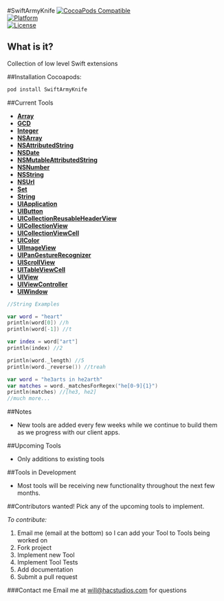 #SwiftArmyKnife
[![CocoaPods Compatible](https://img.shields.io/cocoapods/v/SwiftArmyKnife.svg)](http://cocoapods.org/pods/SwiftArmyKnife)    
[![Platform](https://img.shields.io/cocoapods/p/SwiftArmyKnife.svg?style=flat)](http://cocoapods.org/pods/SwiftArmyKnife)     
[![License](https://img.shields.io/cocoapods/l/SwiftArmyKnife.svg?style=flat)](http://cocoapods.org/pods/SwiftArmyKnife)    
    
## What is it?     
Collection of low level Swift extensions

##Installation
Cocoapods:
```bash
pod install SwiftArmyKnife
```

##Current Tools
- [**Array**](https://github.com/williamFalcon/SwiftArmyKnife/tree/master/Classes/Array)
- [**GCD**](https://github.com/williamFalcon/SwiftArmyKnife/tree/master/Classes/GCD)
- [**Integer**](https://github.com/williamFalcon/SwiftArmyKnife/tree/master/Classes/Integer)
- [**NSArray**](https://github.com/williamFalcon/SwiftArmyKnife/tree/master/Classes/NSArray)
- [**NSAttributedString**](https://github.com/williamFalcon/SwiftArmyKnife/tree/master/Classes/NSAttributedString)
- [**NSDate**](https://github.com/williamFalcon/SwiftArmyKnife/tree/master/Classes/NSDate)
- [**NSMutableAttributedString**](https://github.com/williamFalcon/SwiftArmyKnife/tree/master/Classes/NSMutableAttributedString)
- [**NSNumber**](https://github.com/williamFalcon/SwiftArmyKnife/tree/master/Classes/NSNumber)
- [**NSString**](https://github.com/williamFalcon/SwiftArmyKnife/tree/master/Classes/NSString)
- [**NSUrl**](https://github.com/williamFalcon/SwiftArmyKnife/tree/master/Classes/NSUrl)
- [**Set**](https://github.com/williamFalcon/SwiftArmyKnife/tree/master/Classes/Set)
- [**String**](https://github.com/williamFalcon/SwiftArmyKnife/tree/master/Classes/String)
- [**UIApplication**](https://github.com/williamFalcon/SwiftArmyKnife/tree/master/Classes/UIApplication)
- [**UIButton**](https://github.com/williamFalcon/SwiftArmyKnife/tree/master/Classes/UIButton)
- [**UICollectionReusableHeaderView**](https://github.com/williamFalcon/SwiftArmyKnife/tree/master/Classes/UICollectionReusableHeaderView)
- [**UICollectionView**](https://github.com/williamFalcon/SwiftArmyKnife/tree/master/Classes/UICollectionView)
- [**UICollectionViewCell**](https://github.com/williamFalcon/SwiftArmyKnife/tree/master/Classes/UICollectionViewCell)
- [**UIColor**](https://github.com/williamFalcon/SwiftArmyKnife/tree/master/Classes/UIColor)
- [**UIImageView**](https://github.com/williamFalcon/SwiftArmyKnife/tree/master/Classes/UIImageView)
- [**UIPanGestureRecognizer**](https://github.com/williamFalcon/SwiftArmyKnife/tree/master/Classes/UIPanGestureRecognizer)
- [**UIScrollView**](https://github.com/williamFalcon/SwiftArmyKnife/tree/master/Classes/UIScrollView)
- [**UITableViewCell**](https://github.com/williamFalcon/SwiftArmyKnife/tree/master/Classes/UITableViewCell)
- [**UIView**](https://github.com/williamFalcon/SwiftArmyKnife/tree/master/Classes/UIView)
- [**UIViewController**](https://github.com/williamFalcon/SwiftArmyKnife/tree/master/Classes/UIViewController)
- [**UIWindow**](https://github.com/williamFalcon/SwiftArmyKnife/tree/master/Classes/UIWindow)
````swift
//String Examples

var word = "heart"
println(word[0]) //h
println(word[-1]) //t

var index = word["art"]
println(index) //2

println(word._length) //5
println(word._reverse()) //treah

var word = "he3arts in he2arth"
var matches = word._matchesForRegex("he[0-9]{1}")
println(matches) //[he3, he2]
//much more...
````
##Notes
- New tools are added every few weeks while we continue to build them as we progress with our client apps.

##Upcoming Tools
- Only additions to existing tools

##Tools in Development
- Most tools will be receiving new functionality throughout the next few months.

##Contributors wanted!
Pick any of the upcoming tools to implement.

*To contribute:*
1. Email me (email at the bottom) so I can add your Tool to Tools being worked on
2. Fork project
3. Implement new Tool
4. Implement Tool Tests
5. Add documentation
6. Submit a pull request

###Contact me
Email me at will@hacstudios.com for questions
